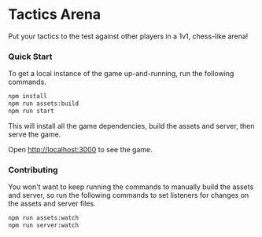 # Tactics Arena

Put your tactics to the test against other players in a 1v1, chess-like arena!

### Quick Start

To get a local instance of the game up-and-running, run the following commands.

```bash
npm install
npm run assets:build
npm run start
```

This will install all the game dependencies, build the assets and server, then serve the game.

Open [http://localhost:3000](http://localhost:3000) to see the game.

### Contributing

You won't want to keep running the commands to manually build the assets and server, so run 
the following commands to set listeners for changes on the assets and server files.

```bash
npm run assets:watch
npm run server:watch
```
